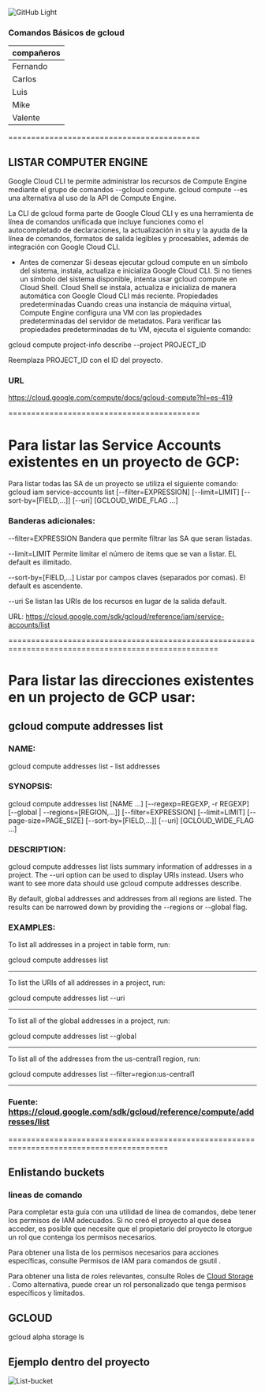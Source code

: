 ![GitHub Light](https://github.com/github-light.png#gh-dark-mode-only)

### Comandos Básicos de gcloud

compañeros    | 
------------- | 
Fernando      | 
Carlos        | 
Luis          |
Mike          |
Valente       |

==========================================
## LISTAR COMPUTER ENGINE

Google Cloud CLI te permite administrar los recursos de Compute Engine mediante el grupo de comandos  --gcloud compute. gcloud compute  --es una alternativa al uso de la API de Compute Engine.

La CLI de gcloud forma parte de Google Cloud CLI y es una herramienta de línea de comandos unificada que incluye funciones como el autocompletado de declaraciones, la actualización in situ y la ayuda de la línea de comandos, formatos de salida legibles y procesables, además de integración con Google Cloud CLI.

- Antes de comenzar
Si deseas ejecutar gcloud compute en un símbolo del sistema, instala, actualiza e inicializa Google Cloud CLI.
Si no tienes un símbolo del sistema disponible, intenta usar gcloud compute en Cloud Shell. Cloud Shell se instala, actualiza e inicializa de manera automática con Google Cloud CLI más reciente.
Propiedades predeterminadas
Cuando creas una instancia de máquina virtual, Compute Engine configura una VM con las propiedades predeterminadas del servidor de metadatos. Para verificar las propiedades predeterminadas de tu VM, ejecuta el siguiente comando:

gcloud compute project-info describe --project PROJECT_ID

Reemplaza PROJECT_ID con el ID del proyecto.

### URL
https://cloud.google.com/compute/docs/gcloud-compute?hl=es-419

==========================================

# Para listar las Service Accounts existentes en un proyecto de GCP:

Para listar todas las SA de un proyecto se utiliza el siguiente comando:
gcloud iam service-accounts list [--filter=EXPRESSION] [--limit=LIMIT] [--sort-by=[FIELD,…]] [--uri] [GCLOUD_WIDE_FLAG …]

### Banderas adicionales:

--filter=EXPRESSION
Bandera que permite filtrar las SA que seran listadas.

--limit=LIMIT
Permite limitar el número de items que se van a listar. EL default es ilimitado.

--sort-by=[FIELD,…]
Listar por campos claves (separados por comas). El default es ascendente.

--uri
Se listan las URIs de los recursos en lugar de la salida default. 

URL: https://cloud.google.com/sdk/gcloud/reference/iam/service-accounts/list

====================================================================================================
# Para listar las direcciones existentes en un projecto de GCP usar:
## gcloud compute addresses list 

### NAME:
gcloud compute addresses list - list addresses

### SYNOPSIS:

gcloud compute addresses list [NAME …] [--regexp=REGEXP, -r REGEXP] [--global     | --regions=[REGION,…]] [--filter=EXPRESSION] [--limit=LIMIT] [--page-size=PAGE_SIZE] [--sort-by=[FIELD,…]] [--uri] [GCLOUD_WIDE_FLAG …]

### DESCRIPTION:

gcloud compute addresses list lists summary information of addresses in a project. The --uri option can be used to display URIs instead. Users who want to see more data should use gcloud compute addresses describe.

By default, global addresses and addresses from all regions are listed. The results can be narrowed down by providing the --regions or --global flag.

### EXAMPLES:

To list all addresses in a project in table form, run:

gcloud compute addresses list
- - - - - - - - - - - - - - - - - - - - - - - - - - - - - - - - - - - - - - - - -
To list the URIs of all addresses in a project, run:

gcloud compute addresses list --uri
- - - - - - - - - - - - - - - - - - - - - - - - - - - - - - - - - - - - - - - - -
To list all of the global addresses in a project, run:

gcloud compute addresses list --global
- - - - - - - - - - - - - - - - - - - - - - - - - - - - - - - - - - - - - - - - -
To list all of the addresses from the us-central1 region, run:

gcloud compute addresses list --filter=region:us-central1
- - - - - - - - - - - - - - - - - - - - - - - - - - - - - - - - - - - - - - - - -
### Fuente: https://cloud.google.com/sdk/gcloud/reference/compute/addresses/list
=========================================================================================


## Enlistando buckets

### lineas de comando

Para completar esta guía con una utilidad de línea de comandos, debe tener los permisos de IAM adecuados. Si no creó el proyecto al que desea acceder, es posible que necesite que el propietario del proyecto le otorgue un rol que contenga los permisos necesarios.

Para obtener una lista de los permisos necesarios para acciones específicas, consulte Permisos de IAM para comandos de gsutil .

Para obtener una lista de roles relevantes, consulte Roles de [Cloud Storage](https://cloud.google.com/storage/docs/access-control/iam-roles/) . Como alternativa, puede crear un rol personalizado que tenga permisos específicos y limitados.

## GCLOUD
gcloud alpha storage ls

## Ejemplo dentro del proyecto

![List-bucket](https://user-images.githubusercontent.com/97456443/158726353-7221cc9e-37fb-4d8b-9316-656cd73d22ae.PNG)


